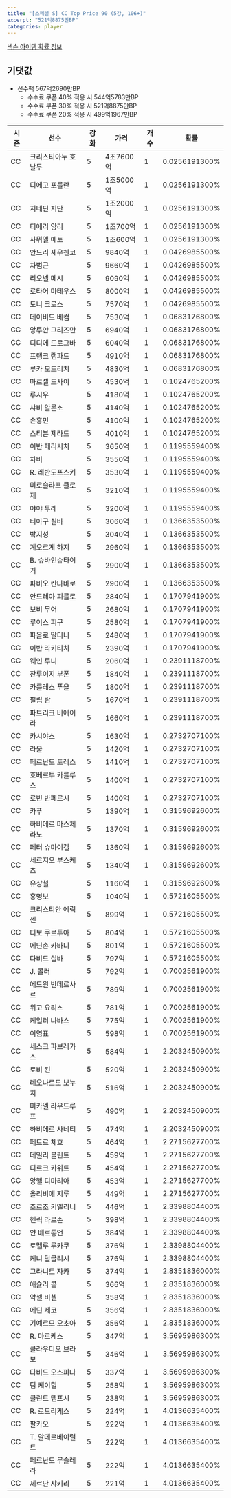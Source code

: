 ```yaml
---
title: "[스페셜 S] CC Top Price 90 (5강, 106+)"
excerpt: "521억8875만BP"
categories: player
---
```

[넥슨 아이템 확률 정보](http://iteminfo.nexon.com/probability/fo4?sn=7422)

## 기댓값
  - 선수팩 567억2690만BP
    - 수수료 쿠폰 40% 적용 시 544억5783만BP
    - 수수료 쿠폰 30% 적용 시 521억8875만BP
    - 수수료 쿠폰 20% 적용 시 499억1967만BP


|시즌|선수|강화|가격|개수|확률|
|---|---|---|---|---|---|
|CC|크리스티아누 호날두|5|4조7600억|1|0.0256191300%|
|CC|디에고 포를란|5|1조5000억|1|0.0256191300%|
|CC|지네딘 지단|5|1조2000억|1|0.0256191300%|
|CC|티에리 앙리|5|1조700억|1|0.0256191300%|
|CC|사뮈엘 에토|5|1조600억|1|0.0256191300%|
|CC|안드리 셰우첸코|5|9840억|1|0.0426985500%|
|CC|차범근|5|9660억|1|0.0426985500%|
|CC|리오넬 메시|5|9090억|1|0.0426985500%|
|CC|로타어 마테우스|5|8000억|1|0.0426985500%|
|CC|토니 크로스|5|7570억|1|0.0426985500%|
|CC|데이비드 베컴|5|7530억|1|0.0683176800%|
|CC|앙투안 그리즈만|5|6940억|1|0.0683176800%|
|CC|디디에 드로그바|5|6040억|1|0.0683176800%|
|CC|프랭크 램파드|5|4910억|1|0.0683176800%|
|CC|루카 모드리치|5|4830억|1|0.0683176800%|
|CC|마르셀 드사이|5|4530억|1|0.1024765200%|
|CC|루시우|5|4180억|1|0.1024765200%|
|CC|샤비 알론소|5|4140억|1|0.1024765200%|
|CC|손흥민|5|4100억|1|0.1024765200%|
|CC|스티븐 제라드|5|4010억|1|0.1024765200%|
|CC|이반 페리시치|5|3650억|1|0.1195559400%|
|CC|차비|5|3550억|1|0.1195559400%|
|CC|R. 레반도프스키|5|3530억|1|0.1195559400%|
|CC|미로슬라프 클로제|5|3210억|1|0.1195559400%|
|CC|야야 투레|5|3200억|1|0.1195559400%|
|CC|티아구 실바|5|3060억|1|0.1366353500%|
|CC|박지성|5|3040억|1|0.1366353500%|
|CC|게오르게 하지|5|2960억|1|0.1366353500%|
|CC|B. 슈바인슈타이거|5|2900억|1|0.1366353500%|
|CC|파비오 칸나바로|5|2900억|1|0.1366353500%|
|CC|안드레아 피를로|5|2840억|1|0.1707941900%|
|CC|보비 무어|5|2680억|1|0.1707941900%|
|CC|루이스 피구|5|2580억|1|0.1707941900%|
|CC|파올로 말디니|5|2480억|1|0.1707941900%|
|CC|이반 라키티치|5|2390억|1|0.1707941900%|
|CC|웨인 루니|5|2060억|1|0.2391118700%|
|CC|잔루이지 부폰|5|1840억|1|0.2391118700%|
|CC|카를레스 푸욜|5|1800억|1|0.2391118700%|
|CC|필립 람|5|1670억|1|0.2391118700%|
|CC|파트리크 비에이라|5|1660억|1|0.2391118700%|
|CC|카시야스|5|1630억|1|0.2732707100%|
|CC|라울|5|1420억|1|0.2732707100%|
|CC|페르난도 토레스|5|1410억|1|0.2732707100%|
|CC|호베르투 카를루스|5|1400억|1|0.2732707100%|
|CC|로빈 반페르시|5|1400억|1|0.2732707100%|
|CC|카푸|5|1390억|1|0.3159692600%|
|CC|하비에르 마스체라노|5|1370억|1|0.3159692600%|
|CC|페터 슈마이켈|5|1360억|1|0.3159692600%|
|CC|세르지오 부스케츠|5|1340억|1|0.3159692600%|
|CC|유상철|5|1160억|1|0.3159692600%|
|CC|홍명보|5|1040억|1|0.5721605500%|
|CC|크리스티안 에릭센|5|899억|1|0.5721605500%|
|CC|티보 쿠르투아|5|804억|1|0.5721605500%|
|CC|에딘손 카바니|5|801억|1|0.5721605500%|
|CC|다비드 실바|5|797억|1|0.5721605500%|
|CC|J. 콜러|5|792억|1|0.7002561900%|
|CC|에드윈 반데르사르|5|789억|1|0.7002561900%|
|CC|위고 요리스|5|781억|1|0.7002561900%|
|CC|케일러 나바스|5|775억|1|0.7002561900%|
|CC|이영표|5|598억|1|0.7002561900%|
|CC|세스크 파브레가스|5|584억|1|2.2032450900%|
|CC|로비 킨|5|520억|1|2.2032450900%|
|CC|레오나르도 보누치|5|516억|1|2.2032450900%|
|CC|미카엘 라우드루프|5|490억|1|2.2032450900%|
|CC|하비에르 사네티|5|474억|1|2.2032450900%|
|CC|페트르 체흐|5|464억|1|2.2715627700%|
|CC|데일리 블린트|5|459억|1|2.2715627700%|
|CC|디르크 카위트|5|454억|1|2.2715627700%|
|CC|앙헬 디마리아|5|453억|1|2.2715627700%|
|CC|올리비에 지루|5|449억|1|2.2715627700%|
|CC|조르조 키엘리니|5|446억|1|2.3398804400%|
|CC|헨릭 라르손|5|398억|1|2.3398804400%|
|CC|얀 베르통언|5|384억|1|2.3398804400%|
|CC|로멜루 루카쿠|5|376억|1|2.3398804400%|
|CC|케니 달글리시|5|376억|1|2.3398804400%|
|CC|그라니트 자카|5|374억|1|2.8351836000%|
|CC|애슐리 콜|5|366억|1|2.8351836000%|
|CC|악셀 비첼|5|358억|1|2.8351836000%|
|CC|에딘 제코|5|356억|1|2.8351836000%|
|CC|기예르모 오초아|5|356억|1|2.8351836000%|
|CC|R. 마르케스|5|347억|1|3.5695986300%|
|CC|클라우디오 브라보|5|346억|1|3.5695986300%|
|CC|다비드 오스피나|5|337억|1|3.5695986300%|
|CC|팀 케이힐|5|258억|1|3.5695986300%|
|CC|클린트 뎀프시|5|238억|1|3.5695986300%|
|CC|R. 로드리게스|5|224억|1|4.0136635400%|
|CC|팔카오|5|222억|1|4.0136635400%|
|CC|T. 알데르베이럴트|5|222억|1|4.0136635400%|
|CC|페르난도 무슬레라|5|222억|1|4.0136635400%|
|CC|제르단 샤키리|5|221억|1|4.0136635400%|
